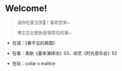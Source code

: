# Welcome!<!-- {docsify-ignore} -->

> 请你吃麦当劳🍔！喜欢您来~

> 博主忘记更新是很常见的事~

- 在读：《看不见的美国》

- 在看：美剧《基本演绎法》S3、综艺《时光音乐会》S2

- 在玩：collar x mallice



